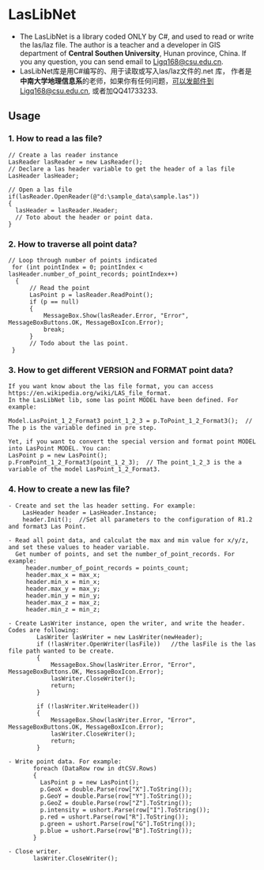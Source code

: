 # LasLibNet
* The LasLibNet is a library coded ONLY by C#, and used to read or write the las/laz file.  The author is a teacher and a developer in GIS department of **Central Southen University**, Hunan province, China. If you any question, you can send email to Ligq168@csu.edu.cn.
* LasLibNet库是用C#编写的、用于读取或写入las/laz文件的.net 库， 作者是**中南大学地理信息系**的老师，如果你有任何问题，可以发邮件到Ligq168@csu.edu.cn, 或者加QQ41733233.

## Usage
### 1. How to read a las file? 
    // Create a las reader instance
    LasReader lasReader = new LasReader();
    // Declare a las header variable to get the header of a las file
    LasHeader lasHeader;
    
    // Open a las file
    if(lasReader.OpenReader(@"d:\sample_data\sample.las"))
    {
      lasHeader = lasReader.Header;
      // Toto about the header or point data.
    }  
   
### 2. How to traverse all point data? 
    // Loop through number of points indicated
     for (int pointIndex = 0; pointIndex < lasHeader.number_of_point_records; pointIndex++)
      {
          // Read the point
          LasPoint p = lasReader.ReadPoint();
          if (p == null)
          {
              MessageBox.Show(lasReader.Error, "Error", MessageBoxButtons.OK, MessageBoxIcon.Error);
              break;
          }
          // Todo about the las point.
     }
     
### 3. How to get different VERSION and FORMAT point data?
    If you want know about the las file format, you can access https://en.wikipedia.org/wiki/LAS_file_format.
    In the LasLibNet lib, some las point MODEL have been defined. For example:
    
    Model.LasPoint_1_2_Format3 point_1_2_3 = p.ToPoint_1_2_Format3();  // The p is the variable defined in pre step.
    
    Yet, if you want to convert the special version and format point MODEL into LasPoint MODEL. You can:
    LasPoint p = new LasPoint(); 
    p.FromPoint_1_2_Format3(point_1_2_3);  // The point_1_2_3 is the a variable of the model LasPoint_1_2_Format3.
    
### 4. How to create a new las file?
    - Create and set the las header setting. For example:
        LasHeader header = LasHeader.Instance;
        header.Init();  //Set all parameters to the configuration of R1.2 and format3 Las Point.
      
    - Read all point data, and calculat the max and min value for x/y/z, and set these values to header variable. 
      Get number of points, and set the number_of_point_records. For example:
         header.number_of_point_records = points_count;
         header.max_x = max_x;
         header.min_x = min_x;
         header.max_y = max_y;
         header.min_y = min_y;
         header.max_z = max_z;
         header.min_z = min_z;
             
    - Create LasWriter instance, open the writer, and write the header. Codes are following:
            LasWriter lasWriter = new LasWriter(newHeader);
            if (!lasWriter.OpenWriter(lasFile))   //the lasFile is the las file path wanted to be create.
            {
                MessageBox.Show(lasWriter.Error, "Error", MessageBoxButtons.OK, MessageBoxIcon.Error);
                lasWriter.CloseWriter();
                return;
            }

            if (!lasWriter.WriteHeader())
            {
                MessageBox.Show(lasWriter.Error, "Error", MessageBoxButtons.OK, MessageBoxIcon.Error);
                lasWriter.CloseWriter();
                return;
            }
            
    - Write point data. For example:
           foreach (DataRow row in dtCSV.Rows)
           {
             LasPoint p = new LasPoint();
             p.GeoX = double.Parse(row["X"].ToString());
             p.GeoY = double.Parse(row["Y"].ToString());
             p.GeoZ = double.Parse(row["Z"].ToString());
             p.intensity = ushort.Parse(row["I"].ToString());
             p.red = ushort.Parse(row["R"].ToString());
             p.green = ushort.Parse(row["G"].ToString());
             p.blue = ushort.Parse(row["B"].ToString());
           }
           
    - Close writer.
           lasWriter.CloseWriter();
   
